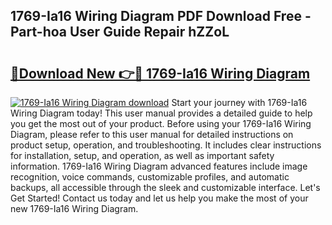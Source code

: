 ## 1769-Ia16 Wiring Diagram PDF Download Free - Part-hoa User Guide Repair hZZoL

# <h2><a href="http://dfidwmq.blite.top/?on=1769-Ia16+Wiring+Diagram">🔗Download New 👉🔴 1769-Ia16 Wiring Diagram</a></h2>

[![1769-Ia16 Wiring Diagram download](https://i.imgur.com/lujVjoI.png)](http://dfidwmq.blite.top/?on=1769-Ia16+Wiring+Diagram)
Start your journey with 1769-Ia16 Wiring Diagram today! This user manual provides a detailed guide to help you get the most out of your product. Before using your 1769-Ia16 Wiring Diagram, please refer to this user manual for detailed instructions on product setup, operation, and troubleshooting. It includes clear instructions for installation, setup, and operation, as well as important safety information. 1769-Ia16 Wiring Diagram advanced features include image recognition, voice commands, customizable profiles, and automatic backups, all accessible through the sleek and customizable interface. Let's Get Started! Contact us today and let us help you make the most of your new 1769-Ia16 Wiring Diagram.
